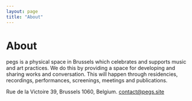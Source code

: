 ```yaml
---
layout: page
title: "About"
---
```


# About

pegs is a physical space in Brussels which celebrates and supports music and art practices. We do this by providing a space for developing and sharing works and conversation. This will happen through residencies, recordings, performances, screenings, meetings and publications. <!--pegs is a non profit organisation (VZW) established in 2021.!--> 

Rue de la Victoire 39, Brussels 1060, Belgium.
contact@pegs.site
